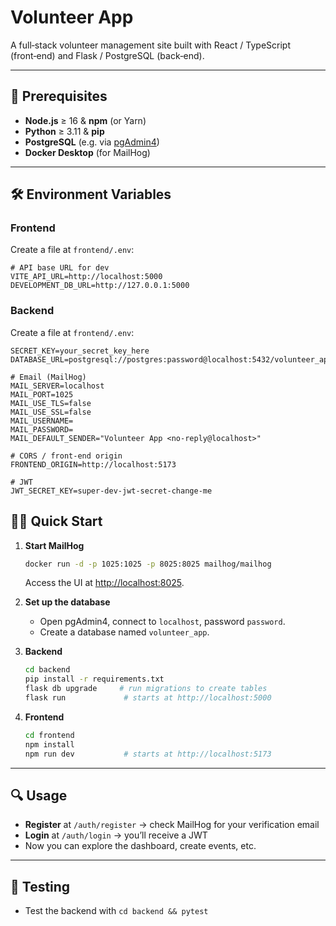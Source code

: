 # Volunteer App

A full‑stack volunteer management site built with React / TypeScript (front‑end) and Flask / PostgreSQL (back‑end).

---

## 🚀 Prerequisites

- **Node.js** ≥ 16 & **npm** (or Yarn)
- **Python** ≥ 3.11 & **pip**
- **PostgreSQL** (e.g. via [pgAdmin4](https://www.pgadmin.org/))
- **Docker Desktop** (for MailHog)

---

## 🛠️ Environment Variables

### Frontend

Create a file at `frontend/.env`:

```dotenv
# API base URL for dev
VITE_API_URL=http://localhost:5000
DEVELOPMENT_DB_URL=http://127.0.0.1:5000
```

### Backend

Create a file at `frontend/.env`:

```dotenv
SECRET_KEY=your_secret_key_here
DATABASE_URL=postgresql://postgres:password@localhost:5432/volunteer_app

# Email (MailHog)
MAIL_SERVER=localhost
MAIL_PORT=1025
MAIL_USE_TLS=false
MAIL_USE_SSL=false
MAIL_USERNAME=
MAIL_PASSWORD=
MAIL_DEFAULT_SENDER="Volunteer App <no-reply@localhost>"

# CORS / front-end origin
FRONTEND_ORIGIN=http://localhost:5173

# JWT
JWT_SECRET_KEY=super-dev-jwt-secret-change-me
```


## 🏃‍♂️ Quick Start

1. **Start MailHog**

   ```bash
   docker run -d -p 1025:1025 -p 8025:8025 mailhog/mailhog
   ```

   Access the UI at [http://localhost:8025](http://localhost:8025).

2. **Set up the database**

   * Open pgAdmin4, connect to `localhost`, password `password`.
   * Create a database named `volunteer_app`.

3. **Backend**

   ```bash
   cd backend
   pip install -r requirements.txt
   flask db upgrade     # run migrations to create tables
   flask run             # starts at http://localhost:5000
   ```

4. **Frontend**

   ```bash
   cd frontend
   npm install
   npm run dev           # starts at http://localhost:5173
   ```

---

## 🔍 Usage

* **Register** at `/auth/register` → check MailHog for your verification email
* **Login** at `/auth/login` → you’ll receive a JWT
* Now you can explore the dashboard, create events, etc.

---

## 🧪 Testing

* Test the backend with `cd backend && pytest`

